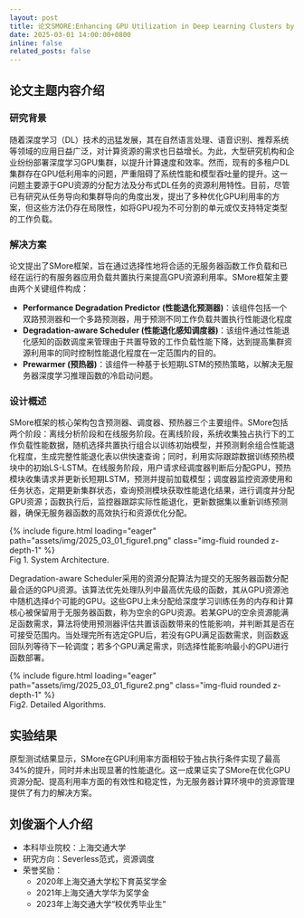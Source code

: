 ```yaml
---
layout: post
title: 论文SMORE:Enhancing GPU Utilization in Deep Learning Clusters by Serverless-based Co-location Scheduling被Transactions on Parallel and Distributed Systems(CCF A)期刊接收，恭喜俊涵！
date: 2025-03-01 14:00:00+0800
inline: false
related_posts: false
---
```

## 论文主题内容介绍

### 研究背景

随着深度学习（DL）技术的迅猛发展，其在自然语言处理、语音识别、推荐系统等领域的应用日益广泛，对计算资源的需求也日益增长。为此，大型研究机构和企业纷纷部署深度学习GPU集群，以提升计算速度和效率。然而，现有的多租户DL集群存在GPU低利用率的问题，严重阻碍了系统性能和模型吞吐量的提升。这一问题主要源于GPU资源的分配方法及分布式DL任务的资源利用特性。目前，尽管已有研究从任务导向和集群导向的角度出发，提出了多种优化GPU利用率的方案，但这些方法仍存在局限性，如将GPU视为不可分割的单元或仅支持特定类型的工作负载。

### 解决方案

论文提出了SMore框架，旨在通过选择性地将合适的无服务器函数工作负载和已经在运行的有服务器应用负载共置执行来提高GPU资源利用率。SMore框架主要由两个关键组件构成：

- **Performance Degradation Predictor (性能退化预测器)**：该组件包括一个双路预测器和一个多路预测器，用于预测不同工作负载共置执行性能退化程度
- **Degradation-aware Scheduler (性能退化感知调度器)**：该组件通过性能退化感知的函数调度来管理由于共置导致的工作负载性能下降，达到提高集群资源利用率的同时控制性能退化程度在一定范围内的目的。
- **Prewarmer (预热器)**：该组件一种基于长短期LSTM的预热策略，以解决无服务器深度学习推理函数的冷启动问题。

### 设计概述

SMore框架的核心架构包含预测器、调度器、预热器三个主要组件。SMore包括两个阶段：离线分析阶段和在线服务阶段。在离线阶段，系统收集独占执行下的工作负载性能数据，随机选择共置执行组合以训练初始模型，并预测剩余组合性能退化程度，生成完整性能退化表以供快速查询；同时，利用实际跟踪数据训练预热模块中的初始LS-LSTM。在线服务阶段，用户请求经调度器判断后分配GPU，预热模块收集请求并更新长短期LSTM，预测并提前加载模型；调度器监控资源使用和任务状态，定期更新集群状态，查询预测模块获取性能退化结果，进行调度并分配GPU资源；函数执行后，监控器跟踪实际性能退化，更新数据集以重新训练预测器，确保无服务器函数的高效执行和资源优化分配。

<div class="row">
    <div class="col-sm mt-3 mt-md-0">
        {% include figure.html loading="eager" path="assets/img/2025_03_01_figure1.png" class="img-fluid rounded z-depth-1" %}
    </div>
</div>
<div class="caption">
Fig 1. System Architecture.
</div>

Degradation-aware Scheduler采用的资源分配算法为提交的无服务器函数分配最合适的GPU资源。该算法优先处理队列中最高优先级的函数，其从GPU资源池中随机选择d个可能的GPU。这些GPU上未分配给深度学习训练任务的内存和计算核心被保留用于无服务器函数，称为空余的GPU资源。若某GPU的空余资源能满足函数需求，算法将使用预测器评估共置该函数带来的性能影响，并判断其是否在可接受范围内。当处理完所有选定GPU后，若没有GPU满足函数需求，则函数返回队列等待下一轮调度；若多个GPU满足需求，则选择性能影响最小的GPU进行函数部署。

<div class="row">
    <div class="col-sm mt-3 mt-md-0">
        {% include figure.html loading="eager" path="assets/img/2025_03_01_figure2.png" class="img-fluid rounded z-depth-1" %}
    </div>
</div>
<div class="caption">
Fig2. Detailed Algorithms.
</div>


## 实验结果

原型测试结果显示，SMore在GPU利用率方面相较于独占执行条件实现了最高34%的提升，同时并未出现显著的性能退化。这一成果证实了SMore在优化GPU资源分配、提高利用率方面的有效性和稳定性，为无服务器计算环境中的资源管理提供了有力的解决方案。

## 刘俊涵个人介绍

- 本科毕业院校：上海交通大学
- 研究方向：Severless范式，资源调度
- 荣誉奖励：
  - 2020年上海交通大学松下育英奖学金
  - 2021年上海交通大学华为奖学金
  - 2023年上海交通大学“校优秀毕业生”
